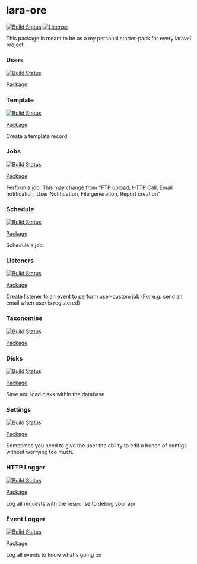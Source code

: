 # lara-ore

[![Build Status](https://travis-ci.org/railken/lara-ore.svg?branch=master)](https://travis-ci.org/railken/lara-ore)
[![License](https://img.shields.io/badge/License-MIT-yellow.svg)](https://opensource.org/licenses/MIT)

This package is meant to be as a my personal starter-pack for every laravel project.

### Users
[![Build Status](https://travis-ci.org/railken/lara-ore-user.svg?branch=master)](https://travis-ci.org/railken/lara-ore-user)

[Package](https://github.com/railken/lara-ore-user)

### Template
[![Build Status](https://travis-ci.org/railken/lara-ore-template.svg?branch=master)](https://travis-ci.org/railken/lara-ore-template)

[Package](https://github.com/railken/lara-ore-template)

Create a template record

### Jobs
[![Build Status](https://travis-ci.org/railken/lara-ore-job.svg?branch=master)](https://travis-ci.org/railken/lara-ore-job)

[Package](https://github.com/railken/lara-ore-job)

Perform a job. This may change from "FTP upload, HTTP Call, Email notification, User Notification, File generation, Report creation"

### Schedule
[![Build Status](https://travis-ci.org/railken/lara-ore-schedule.svg?branch=master)](https://travis-ci.org/railken/lara-ore-schedule)

[Package](https://github.com/railken/lara-ore-schedule)

Schedule a job.

### Listeners
[![Build Status](https://travis-ci.org/railken/lara-ore-listener.svg?branch=master)](https://travis-ci.org/railken/lara-ore-listener)

[Package](https://github.com/railken/lara-ore-listener)

Create listener to an event to perform user-custom job (For e.g. send an email when user is registered)

### Taxonomies
[![Build Status](https://travis-ci.org/railken/lara-ore-taxonomies.svg?branch=master)](https://travis-ci.org/railken/lara-ore-taxonomies)

[Package](https://github.com/railken/lara-ore-taxonomies)

### Disks
[![Build Status](https://travis-ci.org/railken/lara-ore-disk.svg?branch=master)](https://travis-ci.org/railken/lara-ore-disk)

[Package](https://github.com/railken/lara-ore-disk)

Save and load disks within the database

### Settings
[![Build Status](https://travis-ci.org/railken/lara-ore-config.svg?branch=master)](https://travis-ci.org/railken/lara-ore-config)

[Package](https://github.com/railken/lara-ore-config)

Sometimes you need to give the user the ability to edit a bunch of configs without worrying too much.

### HTTP Logger
[![Build Status](https://travis-ci.org/railken/lara-ore-request-logger.svg?branch=master)](https://travis-ci.org/railken/lara-ore-request-logger)

[Package](https://github.com/railken/lara-ore-request-logger)

Log all requests with the response to debug your api

### Event Logger
[![Build Status](https://travis-ci.org/railken/lara-ore-event-logger.svg?branch=master)](https://travis-ci.org/railken/lara-ore-event-logger)

[Package](https://github.com/railken/lara-ore-event-logger)

Log all events to know what's going on
